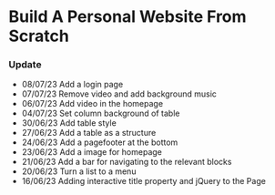 # Build A Personal Website From Scratch

### Update
- 08/07/23 Add a login page
- 07/07/23 Remove video and 
add background music
- 06/07/23 Add video in the homepage
- 04/07/23 Set column background of table
- 30/06/23 Add table style
- 27/06/23 Add a table as a structure
- 24/06/23 Add a pagefooter at the bottom
- 23/06/23 Add a image for homepage
- 21/06/23 Add a bar for navigating to the relevant blocks
- 20/06/23 Turn a list to a menu
- 16/06/23 Adding interactive title property and jQuery to the Page
